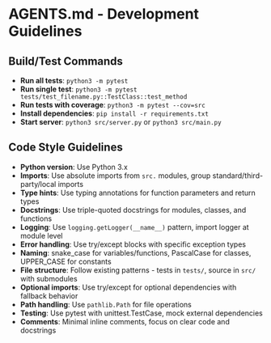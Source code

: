 # AGENTS.md - Development Guidelines

## Build/Test Commands
- **Run all tests**: `python3 -m pytest`
- **Run single test**: `python3 -m pytest tests/test_filename.py::TestClass::test_method`
- **Run tests with coverage**: `python3 -m pytest --cov=src`
- **Install dependencies**: `pip install -r requirements.txt`
- **Start server**: `python3 src/server.py` or `python3 src/main.py`

## Code Style Guidelines
- **Python version**: Use Python 3.x
- **Imports**: Use absolute imports from `src.` modules, group standard/third-party/local imports
- **Type hints**: Use typing annotations for function parameters and return types
- **Docstrings**: Use triple-quoted docstrings for modules, classes, and functions
- **Logging**: Use `logging.getLogger(__name__)` pattern, import logger at module level
- **Error handling**: Use try/except blocks with specific exception types
- **Naming**: snake_case for variables/functions, PascalCase for classes, UPPER_CASE for constants
- **File structure**: Follow existing patterns - tests in `tests/`, source in `src/` with submodules
- **Optional imports**: Use try/except for optional dependencies with fallback behavior
- **Path handling**: Use `pathlib.Path` for file operations
- **Testing**: Use pytest with unittest.TestCase, mock external dependencies
- **Comments**: Minimal inline comments, focus on clear code and docstrings